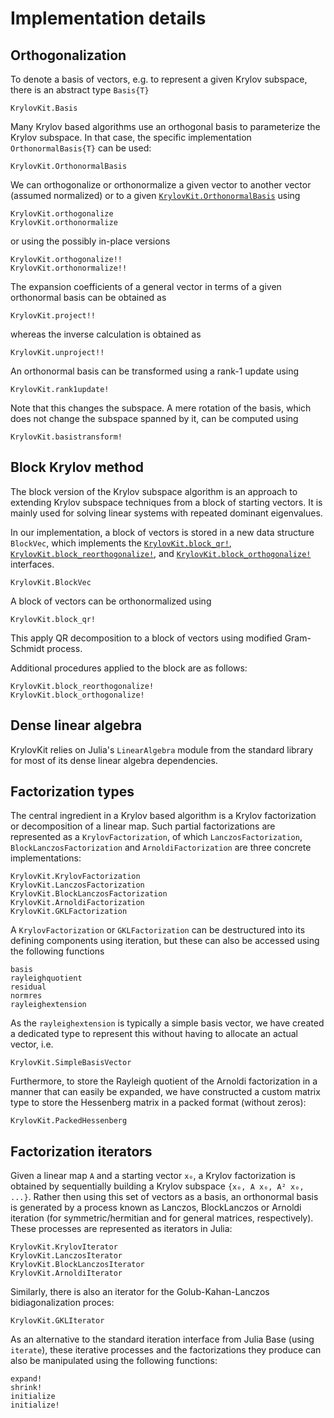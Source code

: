 # Implementation details

## Orthogonalization
To denote a basis of vectors, e.g. to represent a given Krylov subspace, there is an
abstract type `Basis{T}`
```@docs
KrylovKit.Basis
```

Many Krylov based algorithms use an orthogonal basis to parameterize the Krylov subspace. In
that case, the specific implementation `OrthonormalBasis{T}` can be used:
```@docs
KrylovKit.OrthonormalBasis
```

We can orthogonalize or orthonormalize a given vector to another vector (assumed normalized)
or to a given [`KrylovKit.OrthonormalBasis`](@ref) using
```@docs
KrylovKit.orthogonalize
KrylovKit.orthonormalize
```
or using the possibly in-place versions
```@docs
KrylovKit.orthogonalize!!
KrylovKit.orthonormalize!!
```

The expansion coefficients of a general vector in terms of a given orthonormal basis can be obtained as
```@docs
KrylovKit.project!!
```
whereas the inverse calculation is obtained as
```@docs
KrylovKit.unproject!!
```

An orthonormal basis can be transformed using a rank-1 update using
```@docs
KrylovKit.rank1update!
```

Note that this changes the subspace. A mere rotation of the basis, which does not change
the subspace spanned by it, can be computed using

```@docs
KrylovKit.basistransform!
```

## Block Krylov method
The block version of the Krylov subspace algorithm is an approach to extending Krylov subspace techniques from a block of starting vectors. It is mainly used for solving linear systems with repeated dominant eigenvalues.

In our implementation, a block of vectors is stored in a new data structure `BlockVec`,
which implements the [`KrylovKit.block_qr!`](@ref), [`KrylovKit.block_reorthogonalize!`](@ref), and [`KrylovKit.block_orthogonalize!`](@ref) interfaces.

```@docs
KrylovKit.BlockVec
```

A block of vectors can be orthonormalized using
```@docs
KrylovKit.block_qr!
```
This apply QR decomposition to a block of vectors using modified Gram-Schmidt process.

Additional procedures applied to the block are as follows:
```@docs
KrylovKit.block_reorthogonalize!
KrylovKit.block_orthogonalize!
```



## Dense linear algebra

KrylovKit relies on Julia's `LinearAlgebra` module from the standard library for most of its
dense linear algebra dependencies.

## Factorization types
The central ingredient in a Krylov based algorithm is a Krylov factorization or
decomposition of a linear map. Such partial factorizations are represented as a
`KrylovFactorization`, of which `LanczosFactorization`, `BlockLanczosFactorization` and `ArnoldiFactorization` are three
concrete implementations:

```@docs
KrylovKit.KrylovFactorization
KrylovKit.LanczosFactorization
KrylovKit.BlockLanczosFactorization
KrylovKit.ArnoldiFactorization
KrylovKit.GKLFactorization
```

A `KrylovFactorization` or `GKLFactorization` can be destructured into its defining
components using iteration, but these can also be accessed using the following functions
```@docs
basis
rayleighquotient
residual
normres
rayleighextension
```

As the `rayleighextension` is typically a simple basis vector, we have created a dedicated
type to represent this without having to allocate an actual vector, i.e.
```@docs
KrylovKit.SimpleBasisVector
```

Furthermore, to store the Rayleigh quotient of the Arnoldi factorization in a manner that
can easily be expanded, we have constructed a custom matrix type to store the Hessenberg
matrix in a packed format (without zeros):

```@docs
KrylovKit.PackedHessenberg
```

## Factorization iterators
Given a linear map ``A`` and a starting vector ``x₀``, a Krylov factorization is obtained
by sequentially building a Krylov subspace ``{x₀, A x₀, A² x₀, ...}``. Rather then using
this set of vectors as a basis, an orthonormal basis is generated by a process known as
Lanczos, BlockLanczos or Arnoldi iteration (for symmetric/hermitian and for general matrices,
respectively). These processes are represented as iterators in Julia:

```@docs
KrylovKit.KrylovIterator
KrylovKit.LanczosIterator
KrylovKit.BlockLanczosIterator
KrylovKit.ArnoldiIterator
```

Similarly, there is also an iterator for the Golub-Kahan-Lanczos bidiagonalization proces:

```@docs
KrylovKit.GKLIterator
```

As an alternative to the standard iteration interface from Julia Base (using `iterate`),
these iterative processes and the factorizations they produce can also be manipulated
using the following functions:

```@docs
expand!
shrink!
initialize
initialize!
```
